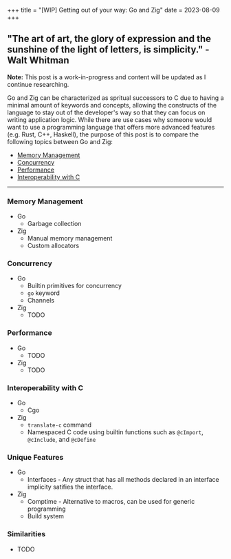 +++
title = "[WIP] Getting out of your way: Go and Zig"
date = 2023-08-09
+++

## "The art of art, the glory of expression and the sunshine of the light of letters, is simplicity."  - Walt Whitman

**Note:** This post is a work-in-progress and content will be updated as I continue researching.

Go and Zig can be characterized as spritual successors to C due to having a minimal amount of keywords and concepts, allowing the constructs of the language to stay out of the developer's way so that they can focus on writing application logic.
While there are use cases why someone would want to use a programming language that offers more advanced features (e.g. Rust, C++, Haskell), the purpose of this post is to compare the following topics between Go and Zig:

- [Memory Management](#memory-management)
- [Concurrency](#concurrency)
- [Performance](#performance)
- [Interoperability with C](#interoperability-with-c)

---

### Memory Management

- Go
  - Garbage collection
- Zig
  - Manual memory management
  - Custom allocators

### Concurrency

- Go
  - Builtin primitives for concurrency
  - `go` keyword
  - Channels
- Zig
  - TODO

### Performance

- Go
  - TODO
- Zig
  - TODO

### Interoperability with C

- Go
  - Cgo
- Zig
  - `translate-c` command
  - Namespaced C code using builtin functions such as `@cImport`, `@cInclude`, and `@cDefine`

### Unique Features

- Go
  - Interfaces - Any struct that has all methods declared in an interface implicity satifies the interface.
- Zig
  - Comptime - Alternative to macros, can be used for generic programming
  - Build system

### Similarities

- TODO
